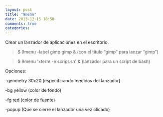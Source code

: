 ```yaml
---
layout: post
title: "9menu"
date: 2013-12-15 18:50
comments: true
categories: 
---
```

Crear un lanzador de aplicaciones en el escritorio.

>$ 9menu -label gimp gimp & (con el título “gimp” para lanzar “gimp”)

>$ 9menu 'xterm -e script.sh' & (lanzador para un script de bash)

Opciones:

-geometry 30x20 (especificando medidas del lanzador)

-bg yellow (color de fondo)

-fg red (color de fuente)

-popup (Que se cierre el lanzador una vez clicado)

